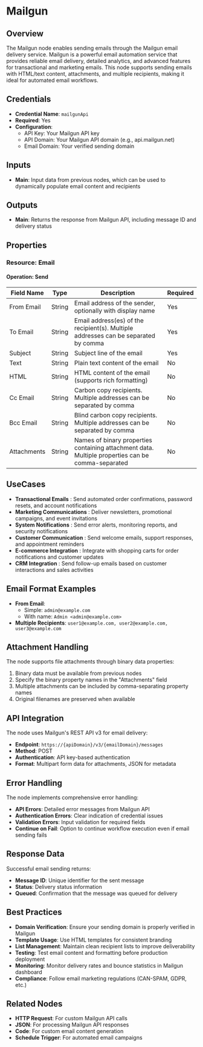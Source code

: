 # Mailgun

## Overview

The Mailgun node enables sending emails through the Mailgun email delivery service. Mailgun is a powerful email automation service that provides reliable email delivery, detailed analytics, and advanced features for transactional and marketing emails. This node supports sending emails with HTML/text content, attachments, and multiple recipients, making it ideal for automated email workflows.

## Credentials

- **Credential Name**: `mailgunApi`
- **Required**: Yes
- **Configuration**: 
  - API Key: Your Mailgun API key
  - API Domain: Your Mailgun API domain (e.g., api.mailgun.net)
  - Email Domain: Your verified sending domain

## Inputs

- **Main**: Input data from previous nodes, which can be used to dynamically populate email content and recipients

## Outputs

- **Main**: Returns the response from Mailgun API, including message ID and delivery status

## Properties

### Resource: Email

#### Operation: Send

| Field Name | Type | Description | Required |
|---|---|---|---|
| From Email | String | Email address of the sender, optionally with display name | Yes |
| To Email | String | Email address(es) of the recipient(s). Multiple addresses can be separated by comma | Yes |
| Subject | String | Subject line of the email | Yes |
| Text | String | Plain text content of the email | No |
| HTML | String | HTML content of the email (supports rich formatting) | No |
| Cc Email | String | Carbon copy recipients. Multiple addresses can be separated by comma | No |
| Bcc Email | String | Blind carbon copy recipients. Multiple addresses can be separated by comma | No |
| Attachments | String | Names of binary properties containing attachment data. Multiple properties can be comma-separated | No |

## UseCases

- **Transactional Emails** : Send automated order confirmations, password resets, and account notifications
- **Marketing Communications** : Deliver newsletters, promotional campaigns, and event invitations
- **System Notifications** : Send error alerts, monitoring reports, and security notifications
- **Customer Communication** : Send welcome emails, support responses, and appointment reminders
- **E-commerce Integration** : Integrate with shopping carts for order notifications and customer updates
- **CRM Integration** : Send follow-up emails based on customer interactions and sales activities

## Email Format Examples

- **From Email**: 
  - Simple: `admin@example.com`
  - With name: `Admin <admin@example.com>`
- **Multiple Recipients**: `user1@example.com, user2@example.com, user3@example.com`

## Attachment Handling

The node supports file attachments through binary data properties:
1. Binary data must be available from previous nodes
2. Specify the binary property names in the "Attachments" field
3. Multiple attachments can be included by comma-separating property names
4. Original filenames are preserved when available

## API Integration

The node uses Mailgun's REST API v3 for email delivery:
- **Endpoint**: `https://{apiDomain}/v3/{emailDomain}/messages`
- **Method**: POST
- **Authentication**: API key-based authentication
- **Format**: Multipart form data for attachments, JSON for metadata

## Error Handling

The node implements comprehensive error handling:
- **API Errors**: Detailed error messages from Mailgun API
- **Authentication Errors**: Clear indication of credential issues
- **Validation Errors**: Input validation for required fields
- **Continue on Fail**: Option to continue workflow execution even if email sending fails

## Response Data

Successful email sending returns:
- **Message ID**: Unique identifier for the sent message
- **Status**: Delivery status information
- **Queued**: Confirmation that the message was queued for delivery

## Best Practices

- **Domain Verification**: Ensure your sending domain is properly verified in Mailgun
- **Template Usage**: Use HTML templates for consistent branding
- **List Management**: Maintain clean recipient lists to improve deliverability
- **Testing**: Test email content and formatting before production deployment
- **Monitoring**: Monitor delivery rates and bounce statistics in Mailgun dashboard
- **Compliance**: Follow email marketing regulations (CAN-SPAM, GDPR, etc.)

## Related Nodes

- **HTTP Request**: For custom Mailgun API calls
- **JSON**: For processing Mailgun API responses
- **Code**: For custom email content generation
- **Schedule Trigger**: For automated email campaigns

